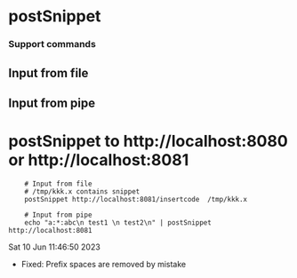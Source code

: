 # postSnippet
### Support commands
## Input from file
## Input from pipe

# postSnippet to http://localhost:8080 or http://localhost:8081
```
    # Input from file 
    # /tmp/kkk.x contains snippet
    postSnippet http://localhost:8081/insertcode  /tmp/kkk.x

    # Input from pipe
    echo "a:*:abc\n test1 \n test2\n" | postSnippet http://localhost:8081
```
Sat 10 Jun 11:46:50 2023 
* Fixed: Prefix spaces are removed by mistake
